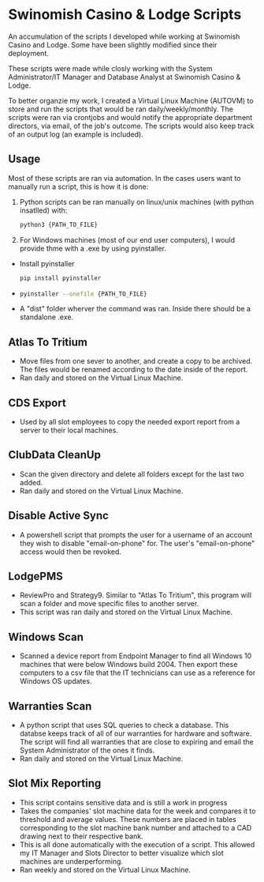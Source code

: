 # Swinomish Casino & Lodge Scripts
An accumulation of the scripts I developed while working at Swinomish Casino and Lodge.
Some have been slightly modified since their deployment.

These scripts were made while closly working with the System Administrator/IT Manager and Database Analyst at Swinomish Casino & Lodge.

To better organzie my work, I created a Virtual Linux Machine (AUTOVM) to store and run the scripts that would be ran daily/weekly/monthly. The scripts were ran via crontjobs and would notify the appropriate department directors, via email, of the job's outcome. The scripts would also keep track of an output log (an example is included).

## Usage
Most of these scripts are ran via automation. In the cases users want to manually run a script, this is how it is done:
1. Python scripts can be ran manually on linux/unix machines (with python insatlled) with:

    ```sh
    python3 {PATH_TO_FILE}
    ```
    
2. For Windows machines (most of our end user computers), I would provide thme with a .exe by using pyinstaller.
  * Install pyinstaller
    ```sh
    pip install pyinstaller
    ```
  *
    ```sh
    pyinstaller --onefile {PATH_TO_FILE}
    ```
  * A "dist" folder wherver the command was ran. Inside there should be a standalone .exe.

## Atlas To Tritium
- Move files from one sever to another, and create a copy to be archived. The files would be renamed according to the date inside of the report.
- Ran daily and stored on the Virtual Linux Machine.
## CDS Export
- Used by all slot employees to copy the needed export report from a server to their local machines.
## ClubData CleanUp
- Scan the given directory and delete all folders except for the last two added.
- Ran daily and stored on the Virtual Linux Machine.
## Disable Active Sync
- A powershell script that prompts the user for a username of an account they wish to disable "email-on-phone" for. The user's "email-on-phone" access would then be revoked.
## LodgePMS
- ReviewPro and Strategy9. Similar to "Atlas To Tritium", this program will scan a folder and move specific files to another server.
- This script was ran daily and stored on the Virtual Linux Machine.
## Windows  Scan
- Scanned a device report from Endpoint Manager to find all Windows 10 machines that were below Windows build 2004. Then export these computers to a csv file that the IT technicians can use as a reference for Windows OS updates. 
## Warranties Scan
- A python script that uses SQL queries to check a database. This databse keeps track of all of our warranties for hardware and software. The script will find all warranties that are close to expiring and email the System Administrator of the ones it finds.
- Ran daily and stored on the Virtual Linux Machine.
## Slot Mix Reporting
- This script contains sensitive data and is still a work in progress
- Takes the companies' slot machine data for the week and compares it to threshold and average values. These numbers are placed in tables corresponding to the slot machine bank number and attached to a CAD drawing next to their respective bank.
- This is all done automatically with the execution of a script. This allowed my IT Manager and Slots Director to better visualize which slot machines are underperforming.
- Ran weekly and stored on the Virtual Linux Machine.
